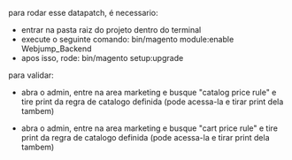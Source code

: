para rodar esse datapatch, é necessario:

- entrar na pasta raiz do projeto dentro do terminal
- execute o seguinte comando: bin/magento module:enable Webjump_Backend
- apos isso, rode: bin/magento setup:upgrade

para validar:

- abra o admin, entre na area marketing e busque "catalog price rule" e tire print da regra de catalogo definida (pode acessa-la e tirar print dela tambem)

- abra o admin, entre na area marketing e busque "cart price rule" e tire print da regra de catalogo definida (pode acessa-la e tirar print dela tambem)

